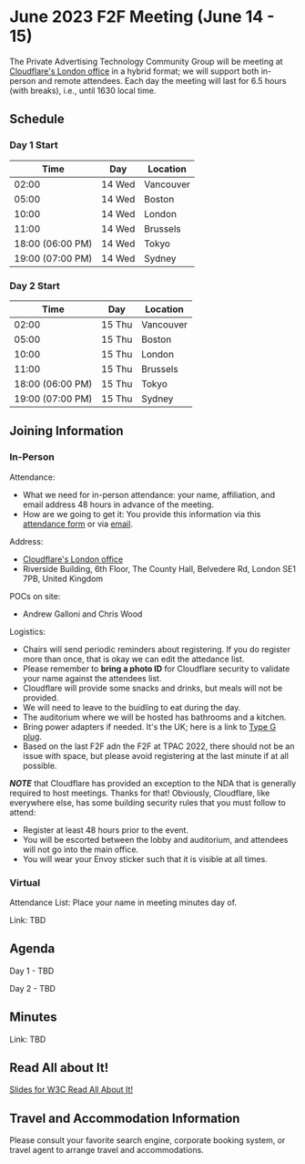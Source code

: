 # June 2023 F2F Meeting (June 14 - 15)

The Private Advertising Technology Community Group will be meeting at [Cloudflare's
London office](https://www.google.com/maps/place/Cloudflare/@51.501963,-0.118852,14z/data=!4m5!3m4!1s0x0:0xf872835bbffc7170!8m2!3d51.5019633!4d-0.1188522?hl=en-US&shorturl=1)
in a hybrid format; we will support both in-person
and remote attendees. Each day the meeting will last for 6.5 hours (with breaks), i.e., until 1630 local time.

## Schedule

### Day 1 Start

| Time             | Day    | Location      |
| ---------------- | ------ | ------------- |
| 02:00            | 14 Wed | Vancouver     |
| 05:00            | 14 Wed | Boston        |
| 10:00            | 14 Wed | London        |
| 11:00            | 14 Wed | Brussels      |
| 18:00 (06:00 PM) | 14 Wed | Tokyo         |
| 19:00 (07:00 PM) | 14 Wed | Sydney        |

### Day 2 Start

| Time             | Day    | Location      |
| ---------------- | ------ | ------------- |
| 02:00            | 15 Thu | Vancouver     |
| 05:00            | 15 Thu | Boston        |
| 10:00            | 15 Thu | London        |
| 11:00            | 15 Thu | Brussels      |
| 18:00 (06:00 PM) | 15 Thu | Tokyo         |
| 19:00 (07:00 PM) | 15 Thu | Sydney        |

## Joining Information

### In-Person

Attendance:
 * What we need for in-person attendance: your name,
   affiliation, and email address 48 hours in advance
   of the meeting.
 * How are we going to get it: You provide this information via
   this [attendance form](https://forms.gle/vpaqSURMVDTUyLAX9)
   or via [email](mailto:sean@sn3rd.com?subject=[patcg]%20F2F%20Meeting%20Registration%20For%20June%202023%20London).

Address:
 * [Cloudflare's London office](https://www.google.com/maps/place/Cloudflare/@51.501963,-0.118852,14z/data=!4m5!3m4!1s0x0:0xf872835bbffc7170!8m2!3d51.5019633!4d-0.1188522?hl=en-US&shorturl=1)
 * Riverside Building, 6th Floor, The County Hall, Belvedere Rd, London SE1 7PB, United Kingdom

POCs on site:
 * Andrew Galloni and Chris Wood

Logistics:
 - Chairs will send periodic reminders about registering. If you do register more than once, that is okay we can edit the attedance list. 
 - Please remember to **bring a photo ID** for Cloudflare security to validate your name against the attendees list.
 - Cloudflare will provide some snacks and drinks, but meals will not be provided.
 - We will need to leave to the buidling to eat during the day.
 - The auditorium where we will be hosted has bathrooms and a kitchen.
 - Bring power adapters if needed. It's the UK; here is a link to [Type G plug](https://electricaloutlet.org/type-g).
 - Based on the last F2F adn the F2F at TPAC 2022, there should not be an issue with space, but please avoid registering at the last minute if at all possible.

***NOTE*** that Cloudflare has provided an exception to the NDA that is generally required to host meetings.
Thanks for that! Obviously, Cloudflare, like everywhere else, has some building security rules that you must follow to attend:
 - Register at least 48 hours prior to the event.
 - You will be escorted between the lobby and auditorium, and attendees will not go into the main office. 
 - You will wear your Envoy sticker such that it is visible at all times.

### Virtual

Attendance List: Place your name in meeting minutes day of.

Link: TBD

## Agenda

Day 1 - TBD

Day 2 - TBD

## Minutes

Link: TBD

## Read All about It!

[Slides for W3C Read All About It!](https://github.com/patcg/meetings/blob/main/2023/06/14-london/W3C%20Read%20All%20About%20It!.pdf)

## Travel and Accommodation Information

Please consult your favorite search engine, corporate booking system, or travel agent to arrange travel and accommodations.
